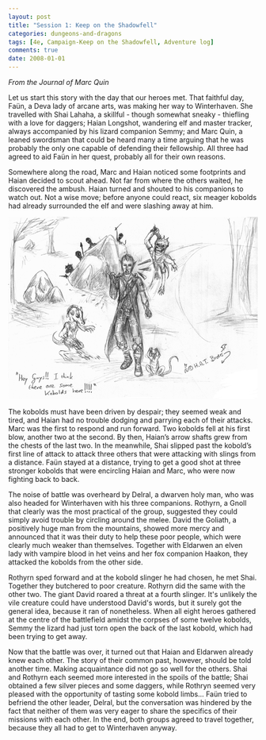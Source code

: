 ```yaml
---
layout: post
title: "Session 1: Keep on the Shadowfell"
categories: dungeons-and-dragons
tags: [4e, Campaign-Keep on the Shadowfell, Adventure log]
comments: true
date: 2008-01-01
---
```


*From the Journal of Marc Quin*

Let us start this story with the day that our heroes met. That faithful day, Faün, a Deva lady of arcane arts, was making her way to Winterhaven. She travelled with Shai Lahaha, a skillful - though somewhat sneaky - thiefling with a love for daggers; Haian Longshot, wandering elf and master tracker, always accompanied by his lizard companion Semmy; and Marc Quin, a leaned swordsman that could be heard many a time arguing that he was probably the only one capable of defending their fellowship. All three had agreed to aid Faün in her quest, probably all for their own reasons.

Somewhere along the road, Marc and Haian noticed some footprints and Haian decided to scout ahead. Not far from where the others waited, he discovered the ambush. Haian turned and shouted to his companions to watch out. Not a wise move; before anyone could react, six meager kobolds had already surrounded the elf and were slashing away at him.

![The Kobolds](/img/dnd-chronicle-1.png)

The kobolds must have been driven by despair; they seemed weak and tired, and Haian had no trouble dodging and parrying each of their attacks. Marc was the first to respond and run forward. Two kobolds fell at his first blow, another two at the second. By then, Haian’s arrow shafts grew from the chests of the last two. In the meanwhile, Shai slipped past the kobold’s first line of attack to attack three others that were attacking with slings from a distance. Faün stayed at a distance, trying to get a good shot at three stronger kobolds that were encircling Haian and Marc, who were now fighting back to back.

The noise of battle was overheard by Delral, a dwarven holy man, who was also headed for Winterhaven with his three companions. Rothyrn, a Gnoll that clearly was the most practical of the group, suggested they could simply avoid trouble by circling around the melee. David the Goliath, a positively huge man from the mountains, showed more mercy and announced that it was their duty to help these poor people, which were clearly much weaker than themselves. Together with Eldarwen an elven lady with vampire blood in het veins and her fox companion Haakon, they attacked the kobolds from the other side.

Rothyrn sped forward and at the kobold slinger he had chosen, he met Shai. Together they butchered to poor creature. Rothyrn did the same with the other two. The giant David roared a threat at a fourth slinger. It's unlikely the vile creature could have understood David's words, but it surely got the general idea, because it ran of nonetheless. When all eight heroes gathered at the centre of the battlefield amidst the corpses of some twelve kobolds, Semmy the lizard had just torn open the back of the last kobold, which had been trying to get away.

Now that the battle was over, it turned out that Haian and Eldarwen already knew each other. The story of their common past, however, should be told another time. Making acquaintance did not go so well for the others. Shai and Rothyrn each seemed more interested in the spoils of the battle; Shai obtained a few silver pieces and some daggers, while Rothryn seemed very pleased with the opportunity of tasting some kobold limbs… Faün tried to befriend the other leader, Delral, but the conversation was hindered by the fact that neither of them was very eager to share the specifics of their missions with each other. In the end, both groups agreed to travel together, because they all had to get to Winterhaven anyway.
